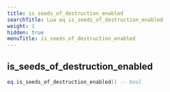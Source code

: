 ```yaml
---
title: is_seeds_of_destruction_enabled
searchTitle: Lua eq is_seeds_of_destruction_enabled
weight: 1
hidden: true
menuTitle: is_seeds_of_destruction_enabled
---
```

## is_seeds_of_destruction_enabled
```lua
eq.is_seeds_of_destruction_enabled() -- bool
```